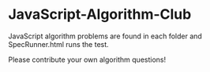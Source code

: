# JavaScript-Algorithm-Club

JavaScript algorithm problems are found in each folder and SpecRunner.html runs the test.

Please contribute your own algorithm questions!
